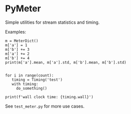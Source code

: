 # PyMeter
Simple utilities for stream statistics and timing.

Examples:

```
m = MeterDict()
m['a'] = 1
m['b'] += 3
m['a'] += 2
m['b'] += 4
print(m['a'].mean, m['a'].std, m['b'].mean, m['b'].std)


for i in range(count):
   timing = Timing('test')
   with timing:
     do_something()

print(f'wall clock time: {timing.wall}')  
```

See `test_meter.py` for more use cases.
